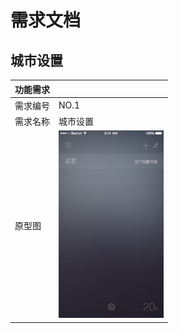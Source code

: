 # 需求文档

## 城市设置


|功能需求 | |
| - | - |
| 需求编号| NO.1|
| 需求名称| 城市设置 |
| 原型图 | <img src="./1.jpg" height=300 />  |


